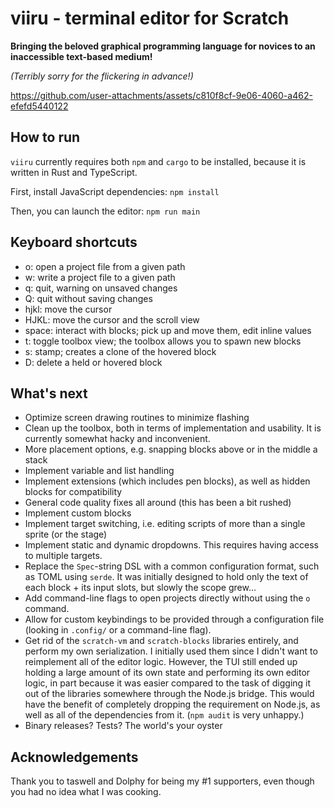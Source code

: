 # viiru - terminal editor for Scratch

**Bringing the beloved graphical programming language for novices to an inaccessible text-based medium!**


*(Terribly sorry for the flickering in advance!)*

https://github.com/user-attachments/assets/c810f8cf-9e06-4060-a462-efefd5440122

## How to run

`viiru` currently requires both `npm` and `cargo` to be installed, because it is written in Rust and TypeScript.

First, install JavaScript dependencies: `npm install`

Then, you can launch the editor: `npm run main`

## Keyboard shortcuts

* o: open a project file from a given path
* w: write a project file to a given path
* q: quit, warning on unsaved changes
* Q: quit without saving changes
* hjkl: move the cursor
* HJKL: move the cursor and the scroll view
* space: interact with blocks; pick up and move them, edit inline values
* t: toggle toolbox view; the toolbox allows you to spawn new blocks
* s: stamp; creates a clone of the hovered block
* D: delete a held or hovered block

## What's next

* Optimize screen drawing routines to minimize flashing
* Clean up the toolbox, both in terms of implementation and usability. It is currently somewhat hacky 
  and inconvenient.
* More placement options, e.g. snapping blocks above or in the middle a stack
* Implement variable and list handling
* Implement extensions (which includes pen blocks), as well as hidden blocks for compatibility
* General code quality fixes all around (this has been a bit rushed)
* Implement custom blocks
* Implement target switching, i.e. editing scripts of more than a single sprite (or the stage)
* Implement static and dynamic dropdowns. This requires having access to multiple targets.
* Replace the `Spec`-string DSL with a common configuration format, such as TOML using `serde`. It was 
  initially designed to hold only the text of each block + its input slots, but slowly the scope grew...
* Add command-line flags to open projects directly without using the `o` command.
* Allow for custom keybindings to be provided through a configuration file (looking in `.config/` or a 
  command-line flag).
* Get rid of the `scratch-vm` and `scratch-blocks` libraries entirely, and perform my own serialization.
  I initially used them since I didn't want to reimplement all of the editor logic. However, the TUI still
  ended up holding a large amount of its own state and performing its own editor logic, in part because it 
  was easier compared to the task of digging it out of the libraries somewhere through the Node.js bridge.
  This would have the benefit of completely dropping the requirement on Node.js, as well as all of the
  dependencies from it. (`npm audit` is very unhappy.)
* Binary releases? Tests? The world's your oyster

## Acknowledgements

Thank you to taswell and Dolphy for being my #1 supporters, even though you had no idea what I was cooking.
